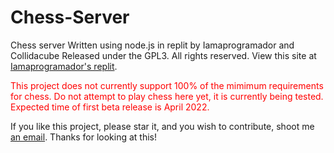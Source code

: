 # Chess-Server
Chess server
Written using node.js in replit by Iamaprogramador and Collidacube
Released under the GPL3.
All rights reserved.
View this site at <a href="https://Chess-Server.iamaprogramador.repl.co">Iamaprogramador's replit</a>.

<p style="color:red">This project does not currently support 100% of the mimimum requirements for chess.
Do not attempt to play chess here yet, it is currently being tested.
Expected time of first beta release is April 2022.</p>


If you like this project, please star it, and you wish to contribute, shoot me <a href="mailto:iamaprogramador@gmail.com">an email</a>.
Thanks for looking at this!
